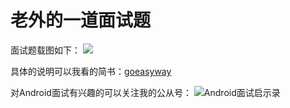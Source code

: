# 老外的一道面试题

面试题载图如下：
![](https://raw.githubusercontent.com/goeasyway/SimpleListDemo/master/ScreenShot/android_exercise.jpeg)

具体的说明可以我看的简书：[goeasyway](http://www.jianshu.com/users/f9fbc7a39b36/latest_articles)

对Android面试有兴趣的可以关注我的公从号：
![Android面试启示录](http://upload.jianshu.io/users/qrcodes/1685558/qrcode_for_gh_fd12ee3c3987_430.jpg?imageMogr/thumbnail/320x320/quality/100)

